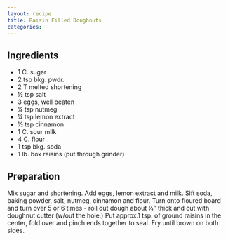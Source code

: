 ```yaml
---
layout: recipe
title: Raisin Filled Doughnuts
categories:
---
```


## Ingredients

- 1  C. sugar
- 2   tsp bkg. pwdr.
- 2  T melted shortening
- ½  tsp salt
- 3  eggs, well beaten
- ¼  tsp nutmeg
- ¼ tsp lemon extract
- ½  tsp cinnamon
- 1  C. sour milk
- 4   C. flour
- 1  tsp bkg. soda
- 1   lb. box raisins (put through grinder)

## Preparation

Mix sugar and shortening.  Add eggs, lemon extract and milk.  Sift soda, baking powder, salt, nutmeg, cinnamon and flour.  Turn onto floured board and turn over 5 or 6 times - roll out dough about ¼” thick and cut with doughnut cutter (w/out the hole.)  Put approx.1 tsp. of ground raisins in the center, fold over and pinch ends together to seal.  Fry until brown on both sides.